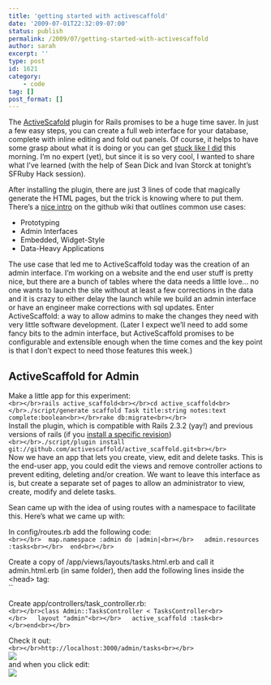 ```yaml
---
title: 'getting started with activescaffold'
date: '2009-07-01T22:32:09-07:00'
status: publish
permalink: /2009/07/getting-started-with-activescaffold
author: sarah
excerpt: ''
type: post
id: 1621
category:
    - code
tag: []
post_format: []
---
```

The [ActiveScafold](http://activescaffold.com/) plugin for Rails promises to be a huge time saver. In just a few easy steps, you can create a full web interface for your database, complete with inline editing and fold out panels. Of course, it helps to have some grasp about what it is doing or you can get [stuck like I did](http://groups.google.com/group/activescaffold/browse_thread/thread/bb541afdf9acda3) this morning. I’m no expert (yet), but since it is so very cool, I wanted to share what I’ve learned (with the help of Sean Dick and Ivan Storck at tonight’s SFRuby Hack session).

After installing the plugin, there are just 3 lines of code that magically generate the HTML pages, but the trick is knowing where to put them. There’s a [nice intro](http://wiki.github.com/activescaffold/active_scaffold/how-to-approach-active-scaffold-use-cases-benefits) on the github wiki that outlines common use cases:

- Prototyping
- Admin Interfaces
- Embedded, Widget-Style
- Data-Heavy Applications

The use case that led me to ActiveScaffold today was the creation of an admin interface. I’m working on a website and the end user stuff is pretty nice, but there are a bunch of tables where the data needs a little love… no one wants to launch the site without at least a few corrections in the data and it is crazy to either delay the launch while we build an admin interface or have an engineer make corrections with sql updates. Enter ActiveScaffold: a way to allow admins to make the changes they need with very little software development. (Later I expect we’ll need to add some fancy bits to the admin interface, but ActiveScaffold promises to be configurable and extensible enough when the time comes and the key point is that I don’t expect to need those features this week.)

ActiveScaffold for Admin
------------------------

Make a little app for this experiment:  
`<br></br>rails active_scaffold<br></br>cd active_scaffold<br></br>./script/generate scaffold Task title:string notes:text  complete:boolean<br></br>rake db:migrate<br></br>`  
Install the plugin, which is compatible with Rails 2.3.2 (yay!) and previous versions of rails (if you [install a specific revision](http://wiki.github.com/activescaffold/active_scaffold/getting-started))  
`<br></br>./script/plugin install git://github.com/activescaffold/active_scaffold.git<br></br>`  
Now we have an app that lets you create, view, edit and delete tasks. This is the end-user app, you could edit the views and remove controller actions to prevent editing, deleting and/or creation. We want to leave this interface as is, but create a separate set of pages to allow an administrator to view, create, modify and delete tasks.

Sean came up with the idea of using routes with a namespace to facilitate this. Here’s what we came up with:

In config/routes.rb add the following code:  
`<br></br>  map.namespace :admin do |admin|<br></br>   admin.resources :tasks<br></br>  end<br></br>`

Create a copy of /app/views/layouts/tasks.html.erb and call it admin.html.erb (in same folder), then add the following lines inside the &lt;head&gt; tag:  
``

Create app/controllers/task\_controller.rb:  
`<br></br>class Admin::TasksController < TasksController<br></br>   layout "admin"<br></br>   active_scaffold :task<br></br>end<br></br>`

Check it out:  
`<br></br>http://localhost:3000/admin/tasks<br></br>`  
![](http://img.skitch.com/20090702-tgy9a9y5g981xf589k6b3txjym.jpg)  
and when you click edit:  
![](http://img.skitch.com/20090702-mm8tr6jceckp7y78kbc495nwnq.jpg)